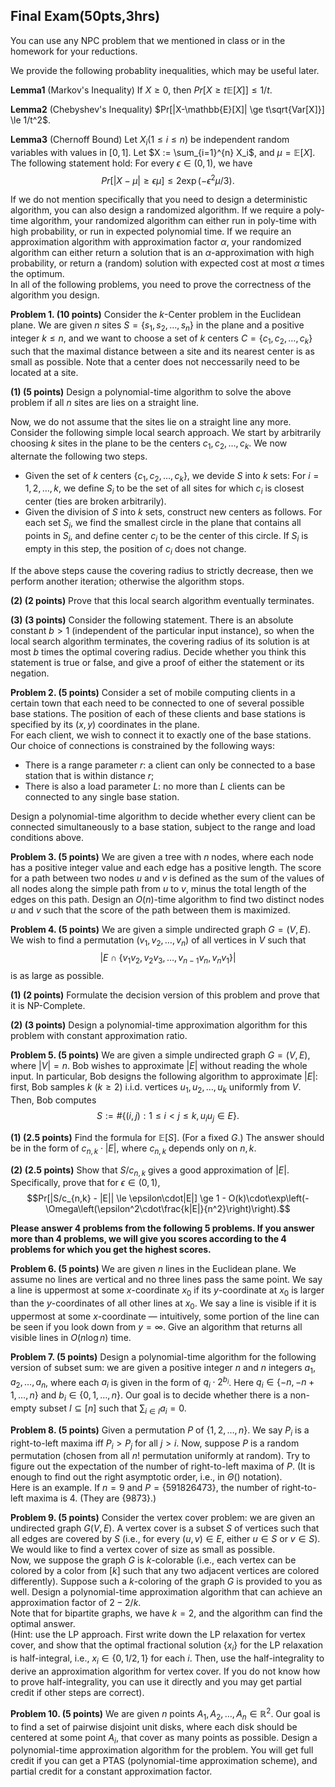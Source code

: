 ## Final Exam(50pts,3hrs)
You can use any NPC problem that we mentioned in class or in the homework for your reductions.

We provide the following probablity inequalities, which may be useful later.

**Lemma1** (Markov's Inequality) If $X \ge 0$, then $Pr[X \ge t\mathbb{E}[X]] \le 1/t$.

**Lemma2** (Chebyshev's Inequality) $Pr[|X-\mathbb{E}[X]| \ge t\sqrt{Var[X]}] \le 1/t^2$.

**Lemma3** (Chernoff Bound) Let $X_i (1\le i \le n)$ be independent random variables with values in $[0,1]$. Let $X := \sum_{i=1}^{n} X_i$, and $\mu = \mathbb{E}[X]$. The following statement hold: For every $\epsilon \in (0,1)$, we have
$$Pr[|X-\mu| \ge \epsilon \mu] \le 2\exp(-\epsilon^2\mu/3).$$

If we do not mention specifically that you need to design a deterministic algorithm, you can also design a randomized algorithm. If we require a poly-time algorithm, your randomized algorithm can either run in poly-time with high probability, or run in expected polynomial time. If we require an approximation algorithm with approximation factor $\alpha$, your randomized algorithm can either return a solution that is an $\alpha$-approximation with high probability, or return a (random) solution with expected cost at most $\alpha$ times the optimum.  
In all of the following problems, you need to prove the correctness of the algorithm you design.

**Problem 1. (10 points)**
Consider the $k$-Center problem in the Euclidean plane. We are given $n$ sites $S = \{s_1, s_2, \ldots, s_n\}$ in the plane and a positive integer $k \le n$, and we want to choose a set of $k$ centers $C = \{c_1, c_2, \ldots, c_k\}$ such that the maximal distance between a site and its nearest center is as small as possible. Note that a center does not neccessarily need to be located at a site.

**(1) (5 points)** Design a polynomial-time algorithm to solve the above problem if all $n$ sites are lies on a straight line.

Now, we do not assume that the sites lie on a straight line any more. Consider the following simple local search approach. We start by arbitrarily choosing $k$ sites in the plane to be the centers $c_1, c_2, \ldots, c_k$. We now alternate the following two steps.
- Given the set of $k$ centers $\{c_1, c_2, \ldots, c_k\}$, we devide $S$ into $k$ sets: For $i = 1, 2, \ldots, k$, we define $S_i$ to be the set of all sites for which $c_i$ is closest center (ties are broken arbitrarily).
- Given the division of $S$ into $k$ sets, construct new centers as follows. For each set $S_i$, we find the smallest circle in the plane that contains all points in $S_i$, and define center $c_i$ to be the center of this circle. If $S_i$ is empty in this step, the position of $c_i$ does not change.

If the above steps cause the covering radius to strictly decrease, then we perform another iteration; otherwise the algorithm stops.

**(2) (2 points)** Prove that this local search algorithm eventually terminates.

**(3) (3 points)** Consider the following statement. There is an absolute constant $b > 1$ (independent of the particular input instance), so when the local search algorithm terminates, the covering radius of its solution is at most $b$ times the optimal covering radius. Decide whether you think this statement is true or false, and give a proof of either the statement or its negation.

**Problem 2. (5 points)**
Consider a set of mobile computing clients in a certain town that each need to be connected to one of several possible base stations. The position of each of these clients and base stations is specified by its $(x, y)$ coordinates in the plane.  
For each client, we wish to connect it to exactly one of the base stations. Our choice of connections is constrained by the following ways:
- There is a range parameter $r$: a client can only be connected to a base station that is within distance $r$;
- There is also a load parameter $L$: no more than $L$ clients can be connected to any single base station.

Design a polynomial-time algorithm to decide whether every client can be connected simultaneously to a base station, subject to the range and load conditions above.

**Problem 3. (5 points)**
We are given a tree with $n$ nodes, where each node has a positive integer value and each edge has a positive length. The score for a path between two nodes $u$ and $v$ is defined as the sum of the values of all nodes along the simple path from $u$ to $v$, minus the total length of the edges on this path. Design an $O(n)$-time algorithm to find two distinct nodes $u$ and $v$ such that the score of the path between them is maximized.

**Problem 4. (5 points)**
We are given a simple undirected graph $G = (V, E)$. We wish to find a permutation $(v_1, v_2, \ldots, v_n)$ of all vertices in $V$ such that
$$|E\cap\{v_1v_2, v_2v_3, \ldots, v_{n-1}v_n, v_nv_1\}|$$
is as large as possible.

**(1) (2 points)** Formulate the decision version of this problem and prove that it is NP-Complete.

**(2) (3 points)** Design a polynomial-time approximation algorithm for this problem with constant approximation ratio.

**Problem 5. (5 points)**
We are given a simple undirected graph $G = (V, E)$, where $|V| = n$. Bob wishes to approximate $|E|$ without reading the whole input. In particular, Bob designs the following algorithm to approximate $|E|$: first, Bob samples $k$ ($k \ge 2$) i.i.d. vertices $u_1, u_2, \ldots, u_k$ uniformly from $V$. Then, Bob computes
$$S := \# \{(i, j): 1 \le i < j \le k, u_iu_j \in E\}.$$

**(1) (2.5 points)** Find the formula for $\mathbb{E}[S]$. (For a fixed $G$.) The answer should be in the form of $c_{n,k} \cdot |E|$, where $c_{n,k}$ depends only on $n, k$.

**(2) (2.5 points)** Show that $S/c_{n,k}$ gives a good approximation of $|E|$. Specifically, prove that for $\epsilon \in (0, 1)$,
$$Pr[|S/c_{n,k} - |E|| \le \epsilon\cdot|E|] \ge 1 - O(k)\cdot\exp\left(-\Omega\left(\epsilon^2\cdot\frac{k|E|}{n^2}\right)\right).$$

**Please answer 4 problems from the following 5 problems. If you answer more than 4 problems, we will give you scores according to the 4 problems for which you get the highest scores.**

**Problem 6. (5 points)**
We are given $n$ lines in the Euclidean plane. We assume no lines are vertical and no three lines pass the same point. We say a line is uppermost at some $x$-coordinate $x_0$ if its $y$-coordinate at $x_0$ is larger than the $y$-coordinates of all other lines at $x_0$. We say a line is visible if it is uppermost at some $x$-coordinate — intuitively, some portion of the line can be seen if you look down from $y = \infty$. Give an algorithm that returns all visible lines in $O(n\log n)$ time.

**Problem 7. (5 points)**
Design a polynomial-time algorithm for the following version of subset sum: we are given a positive integer $n$ and $n$ integers $a_1, a_2, \ldots, a_n$, where each $a_i$ is given in the form of $q_i \cdot 2^{b_i}$. Here $q_i \in \{-n, -n + 1, \ldots, n\}$ and $b_i \in \{0,1,\ldots,n\}$. Our goal is to decide whether there is a non-empty subset $I \subseteq [n]$ such that $\sum_{i \in I} a_i = 0$.

**Problem 8. (5 points)**
Given a permutation $P$ of $\{1,2,\ldots,n\}$. We say $P_i$ is a right-to-left maxima iff $P_i > P_j$ for all $j > i$. Now, suppose $P$ is a random permutation (chosen from all $n!$ permutation uniformly at random). Try to figure out the expectation of the number of right-to-left maxima of $P$. (It is enough to find out the right asymptotic order, i.e., in $\Theta()$ notation).  
Here is an example. If $n = 9$ and $P = \{591826473\}$, the number of right-to-left maxima is 4. (They are $\{9873\}$.)

**Problem 9. (5 points)**
Consider the vertex cover problem: we are given an undirected graph $G(V, E)$. A vertex cover is a subset $S$ of vertices such that all edges are covered by $S$ (i.e., for every $(u, v) \in E$, either $u \in S$ or $v \in S$). We would like to find a vertex cover of size as small as possible.  
Now, we suppose the graph $G$ is $k$-colorable (i.e., each vertex can be colored by a color from $[k]$ such that any two adjacent vertices are colored differently). Suppose such a $k$-coloring of the graph $G$ is provided to you as well. Design a polynomial-time approximation algorithm that can achieve an approximation factor of $2 - 2/k$.  
Note that for bipartite graphs, we have $k = 2$, and the algorithm can find the optimal answer.  
(Hint: use the LP approach. First write down the LP relaxation for vertex cover, and show that the optimal fractional solution $\{x_i\}$ for the LP relaxation is half-integral, i.e., $x_i \in \{0, 1/2, 1\}$ for each $i$. Then, use the half-integrality to derive an approximation algorithm for vertex cover. If you do not know how to prove half-integrality, you can use it directly and you may get partial credit if other steps are correct).

**Problem 10. (5 points)**
We are given $n$ points $A_1, A_2, \ldots, A_n \in \mathbb{R}^2$. Our goal is to find a set of pairwise disjoint unit disks, where each disk should be centered at some point $A_i$, that cover as many points as possible. Design a polynomial-time approximation algorithm for the problem. You will get full credit if you can get a PTAS (polynomial-time approximation scheme), and partial credit for a constant approximation factor.
